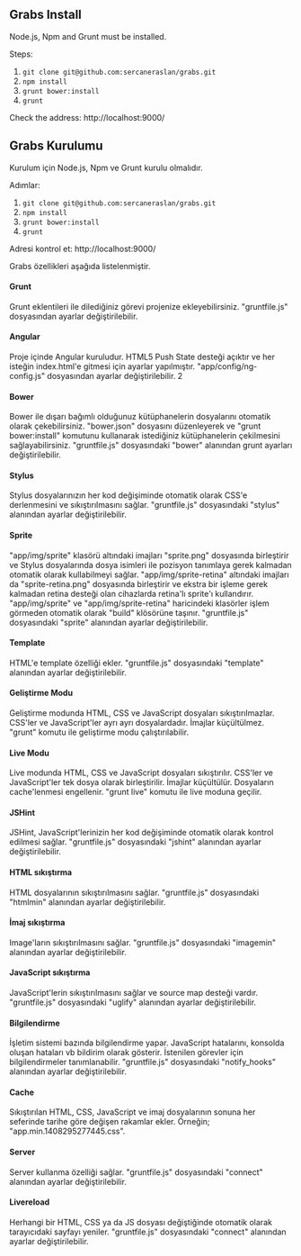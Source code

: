 ## Grabs Install

Node.js, Npm and Grunt must be installed.

Steps:

1. `git clone git@github.com:sercaneraslan/grabs.git`
2. `npm install`
3. `grunt bower:install`
4. `grunt`

Check the address: http://localhost:9000/


## Grabs Kurulumu

Kurulum için Node.js, Npm ve Grunt kurulu olmalıdır.

Adımlar:

1. `git clone git@github.com:sercaneraslan/grabs.git`
2. `npm install`
3. `grunt bower:install`
4. `grunt`

Adresi kontrol et: http://localhost:9000/

Grabs özellikleri aşağıda listelenmiştir.

#### Grunt
Grunt eklentileri ile dilediğiniz görevi projenize ekleyebilirsiniz.  "gruntfile.js" dosyasından ayarlar değiştirilebilir.

#### Angular
Proje içinde Angular kuruludur. HTML5 Push State desteği açıktır ve her isteğin index.html'e gitmesi için ayarlar yapılmıştır. "app/config/ng-config.js" dosyasından ayarlar değiştirilebilir.
2
#### Bower
Bower ile dışarı bağımlı olduğunuz kütüphanelerin dosyalarını otomatik olarak çekebilirsiniz. "bower.json" dosyasını düzenleyerek ve "grunt bower:install" komutunu kullanarak istediğiniz kütüphanelerin çekilmesini sağlayabilirsiniz. "gruntfile.js" dosyasındaki "bower" alanından grunt ayarları değiştirilebilir.

#### Stylus
Stylus dosyalarınızın her kod değişiminde otomatik olarak CSS'e derlenmesini ve sıkıştırılmasını sağlar. "gruntfile.js" dosyasındaki "stylus" alanından ayarlar değiştirilebilir.

#### Sprite
"app/img/sprite" klasörü altındaki imajları "sprite.png" dosyasında birleştirir ve Stylus dosyalarında dosya isimleri ile pozisyon tanımlaya gerek kalmadan otomatik olarak kullabilmeyi sağlar. "app/img/sprite-retina" altındaki imajları da "sprite-retina.png" dosyasında birleştirir ve ekstra bir işleme gerek kalmadan retina desteği olan cihazlarda retina'lı sprite'ı kullandırır. "app/img/sprite" ve "app/img/sprite-retina" haricindeki klasörler işlem görmeden otomatik olarak "build" klösörüne taşınır. "gruntfile.js" dosyasındaki "sprite" alanından ayarlar değiştirilebilir.

#### Template
HTML'e template özelliği ekler. "gruntfile.js" dosyasındaki "template" alanından ayarlar değiştirilebilir.

#### Geliştirme Modu
Geliştirme modunda HTML, CSS ve JavaScript dosyaları sıkıştırılmazlar. CSS'ler ve JavaScript'ler ayrı ayrı dosyalardadır. İmajlar küçültülmez. "grunt" komutu ile geliştirme modu çalıştırılabilir.

#### Live Modu
Live modunda HTML, CSS ve JavaScript dosyaları sıkıştırılır. CSS'ler ve JavaScript'ler tek dosya olarak birleştirilir. İmajlar küçültülür. Dosyaların cache'lenmesi engellenir. "grunt live" komutu ile live moduna geçilir.

#### JSHint
JSHint, JavaScript'lerinizin her kod değişiminde otomatik olarak kontrol edilmesi sağlar. "gruntfile.js" dosyasındaki "jshint" alanından ayarlar değiştirilebilir.

#### HTML sıkıştırma
HTML dosyalarının sıkıştırılmasını sağlar. "gruntfile.js" dosyasındaki "htmlmin" alanından ayarlar değiştirilebilir.

#### İmaj sıkıştırma
Image'ların sıkıştırılmasını sağlar. "gruntfile.js" dosyasındaki "imagemin" alanından ayarlar değiştirilebilir.

#### JavaScript sıkıştırma
JavaScript'lerin sıkıştırılmasını sağlar ve source map desteği vardır. "gruntfile.js" dosyasındaki "uglify" alanından ayarlar değiştirilebilir.

#### Bilgilendirme
İşletim sistemi bazında bilgilendirme yapar. JavaScript hatalarını, konsolda oluşan hataları vb bildirim olarak gösterir. İstenilen görevler için bilgilendirmeler tanımlanabilir. "gruntfile.js" dosyasındaki "notify_hooks" alanından ayarlar değiştirilebilir.

#### Cache
Sıkıştırılan HTML, CSS, JavaScript ve imaj dosyalarının sonuna her seferinde tarihe göre değişen rakamlar ekler. Örneğin; "app.min.1408295277445.css".

#### Server
Server kullanma özelliği sağlar. "gruntfile.js" dosyasındaki "connect" alanından ayarlar değiştirilebilir.

#### Livereload
Herhangi bir HTML, CSS ya da JS dosyası değiştiğinde otomatik olarak tarayıcıdaki sayfayı yeniler. "gruntfile.js" dosyasındaki "connect" alanından ayarlar değiştirilebilir.
